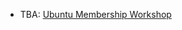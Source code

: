 - TBA: [Ubuntu Membership Workshop](https://github.com/belkinsa/Presentations/tree/master/2016/UbuntuMembershipWorkshop)
